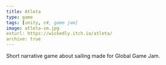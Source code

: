 ```yaml
---
title: Atleta
type: game
tags: [unity, c#, game jam]
image: atleta-sm.jpg
exturl: https://wickedly.itch.io/atleta/
archive: true
---
```

Short narrative game about sailing made for Global Game Jam.
